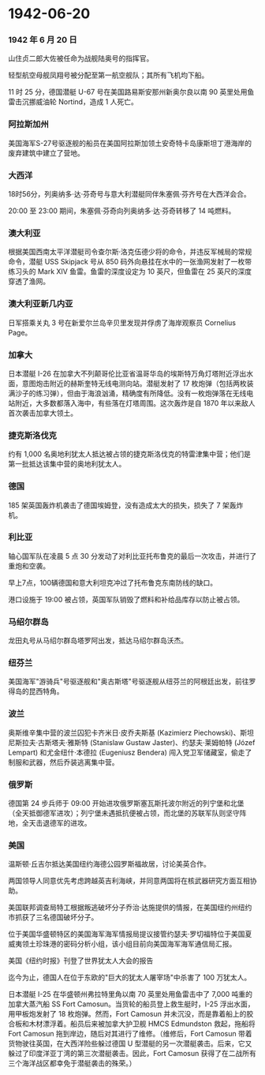 # 1942-06-20

### 1942 年 6 月 20 日

山住贞二郎大佐被任命为战舰陆奥号的指挥官。

轻型航空母舰凤翔号被分配至第一航空舰队；其所有飞机均下船。

11 时 25 分，德国潜艇 U-67 号在美国路易斯安那州新奥尔良以南 90
英里处用鱼雷击沉挪威油轮 Nortind，造成 1 人死亡。

### 阿拉斯加州

美国海军S-27号驱逐舰的船员在美国阿拉斯加领土安奇特卡岛康斯坦丁港海岸的废弃建筑中建立了营地。

### 大西洋

18时56分，列奥纳多·达·芬奇号与意大利潜艇同伴朱塞佩·芬齐号在大西洋会合。

20:00 至 23:00 期间，朱塞佩·芬奇向列奥纳多·达·芬奇转移了 14 吨燃料。

### 澳大利亚

根据美国西南太平洋潜艇司令查尔斯·洛克伍德少将的命令，并违反军械局的常规命令，潜艇
USS Skipjack 号从 850 码外向悬挂在水中的一张渔网发射了一枚带练习头的
Mark XIV 鱼雷。鱼雷的深度设定为 10 英尺，但鱼雷在 25
英尺的深度穿透了渔网。

### 澳大利亚新几内亚

日军搭乘关丸 3 号在新爱尔兰岛辛贝里发现并俘虏了海岸观察员 Cornelius
Page。

### 加拿大

日本潜艇 I-26
在加拿大不列颠哥伦比亚省温哥华岛的埃斯特万角灯塔附近浮出水面，意图炮击附近的赫斯奎特无线电测向站。潜艇发射了
17
枚炮弹（包括两枚装满沙子的练习弹），但由于海浪汹涌，精确度有所降低。没有一枚炮弹落在无线电站附近，大多数都落入海中，有些落在灯塔周围。这次轰炸是自
1870 年以来敌人首次袭击加拿大领土。

### 捷克斯洛伐克

约有 1,000
名奥地利犹太人抵达被占领的捷克斯洛伐克的特雷津集中营；他们是第一批抵达该集中营的奥地利犹太人。

### 德国

185 架英国轰炸机袭击了德国埃姆登，没有造成太大的损失，损失了 7
架轰炸机。

### 利比亚

轴心国军队在凌晨 5 点 30
分发动了对利比亚托布鲁克的最后一次攻击，并进行了重炮和空袭。

早上7点，100辆德国和意大利坦克冲过了托布鲁克东南防线的缺口。

港口设施于 19:00 被占领，英国军队销毁了燃料和补给品库存以防止被占领。

### 马绍尔群岛

龙田丸号从马绍尔群岛塔罗阿出发，抵达马绍尔群岛沃杰。

### 纽芬兰

美国海军"游骑兵"号驱逐舰和"奥古斯塔"号驱逐舰从纽芬兰的阿根廷出发，前往罗得岛的昆西特角。

### 波兰

奥斯维辛集中营的波兰囚犯卡齐米日·皮乔夫斯基 (Kazimierz
Piechowski)、斯坦尼斯拉夫·古斯塔夫·雅斯特 (Stanislaw Gustaw
Jaster)、约瑟夫·莱姆帕特 (Józef Lempart) 和尤金纽什·本德拉 (Eugeniusz
Bendera) 闯入党卫军储藏室，偷走了制服和武器，然后乔装逃离集中营。

### 俄罗斯

德国第 24 步兵师于 09:00
开始进攻俄罗斯塞瓦斯托波尔附近的列宁堡和北堡（全天抵御德军进攻）；列宁堡未遇抵抗便被占领，而北堡的苏联军队则坚守阵地，全天击退德军的进攻。

### 美国

温斯顿·丘吉尔抵达美国纽约海德公园罗斯福故居，讨论美英合作。

两国领导人同意优先考虑跨越英吉利海峡，并同意两国将在核武器研究方面互相协助。

美国联邦调查局特工根据叛逃破坏分子乔治·达施提供的情报，在美国纽约州纽约市抓获了三名德国破坏分子。

位于美国华盛顿特区的美国海军海军情报局提议接管约瑟夫·罗切福特位于美国夏威夷领土珍珠港的密码分析小组，该小组目前向美国海军海军通信局汇报。

美国《纽约时报》刊登了世界犹太人大会的报告

迄今为止，德国人在位于东欧的"巨大的犹太人屠宰场"中杀害了 100 万犹太人。

日本潜艇 I-25 在华盛顿州弗拉特里角以南 70 英里处用鱼雷击中了 7,000
吨重的加拿大蒸汽船 SS Fort Camosun。当货轮的船员登上救生艇时，I-25
浮出水面，用甲板炮发射了 18 枚炮弹。然而，Fort Camosun
并未沉没，而是靠着船上的胶合板和木材漂浮着。船员后来被加拿大护卫舰 HMCS
Edmundston 救起，拖船将 Fort Camosun
拖到岸边，随后对其进行了维修。（维修后，Fort Camosun
带着货物驶往英国，在大西洋险些躲过德国 U
型潜艇的另一次潜艇袭击。后来，它又躲过了印度洋亚丁湾的第三次潜艇袭击。因此，Fort
Camosun 获得了在二战所有三个海洋战区都幸免于潜艇袭击的殊荣。）